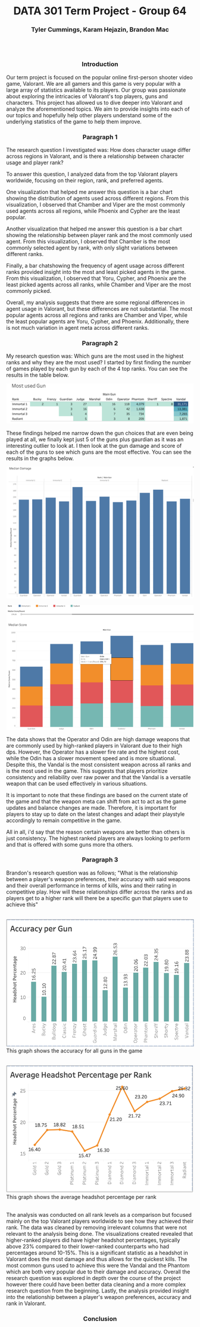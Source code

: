 <div align="center"><H1> DATA 301 Term Project - Group 64
<H3> Tyler Cummings, Karam Hejazin, Brandon Mac </div>

<br/>
<br/>
<div align="center"> <H3> Introduction </div>


   Our term project is focused on the popular online first-person shooter video game, Valorant. We are all gamers and this game is very popular with a large array of statistics available to its players. Our group was passionate about exploring the intricacies of Valorant's top players, guns and characters. This project has allowed us to dive deeper into Valorant and analyze the aforementioned topics. We aim to provide insights into each of our topics and hopefully help other players understand some of the underlying statistics of the game to help them improve.



<div align="center"> <H3> Paragraph 1 </div>

The research question I investigated was: How does character usage differ across regions in Valorant, and is there a relationship between character usage and player rank?

To answer this question, I analyzed data from the top Valorant players worldwide, focusing on their region, rank, and preferred agents.

One visualization that helped me answer this question is a bar chart showing the distribution of agents used across different regions. From this visualization, I observed that Chamber and Viper are the most commonly used agents across all regions, while Phoenix and Cypher are the least popular.

Another visualization that helped me answer this question is a bar chart showing the relationship between player rank and the most commonly used agent. From this visualization, I observed that Chamber is the most commonly selected agent by rank, with only slight variations between different ranks.

Finally, a bar chatshowing the frequency of agent usage across different ranks provided insight into the most and least picked agents in the game. From this visualization, I observed that Yoru, Cypher, and Phoenix are the least picked agents across all ranks, while Chamber and Viper are the most commonly picked.

Overall, my analysis suggests that there are some regional differences in agent usage in Valorant, but these differences are not substantial. The most popular agents across all regions and ranks are Chamber and Viper, while the least popular agents are Yoru, Cypher, and Phoenix. Additionally, there is not much variation in agent meta across different ranks. 


<div align="center"> <H3> Paragraph 2 </div>

My research question was: Which guns are the most used in the highest ranks and why they are the most used? I started by first finding the number of games played by each gun by each of the 4 top ranks. You can see the results in the table below.

![Gun Usage](images/KH_Usage.png)

These findings helped me narrow down the gun choices that are even being played at all, we finally kept just 5 of the guns plus gaurdian as it was an interesting outlier to look at. I then look at the gun damage and score of each of the guns to see which guns are the most effective. You can see the results in the graphs below.

![gun Damage](images/KH_Dmg.png)
   
![gun Score](images/KH_Score.png)

The data shows that the Operator and Odin are high damage weapons that are commonly used by high-ranked players in Valorant due to their high dps. However, the Operator has a slower fire rate and the highest cost, while the Odin has a slower movement speed and is more situational. Despite this, the Vandal is the most consistent weapon across all ranks and is the most used in the game. This suggests that players prioritize consistency and reliability over raw power and that the Vandal is a versatile weapon that can be used effectively in various situations.

It is important to note that these findings are based on the current state of the game and that the weapon meta can shift from act to act as the game updates and balance changes are made. Therefore, it is important for players to stay up to date on the latest changes and adapt their playstyle accordingly to remain competitive in the game.

All in all, i'd say that the reason certain weapons are better than others is just consistency. The highest ranked players are always looking to perform and that is offered with some guns more tha others.
<div align="center"> <H3> Paragraph 3 </div>


   Brandon's research question was as follows; "What is the relationship between a player's weapon preferences, their accuracy with said weapons and their overall performance in terms of kills, wins and their rating in competitive play. How will these relationships differ across the ranks and as players get to a higher rank will there be a specific gun that players use to achieve this"
   <br>
   <br>

   ![](/images/gun_BM.png) 
   This graph shows the accuracy for all guns in the game
   <br>
   <br>

   ![](/images/rank_BM.png)
   This graph shows the average headshot percentage per rank
   <br>
   <br>

   The analysis was conducted on all rank levels as a comparison but focused mainly on the top Valorant players worldwide to see how they achieved their rank. The data was cleaned by removing irrelevant columns that were not relevant to the analysis being done. The visualizations created revealed that higher-ranked players did have higher headshot percentages, typically above 23% compared to their lower-ranked counterparts who had percentages around 10-15%. This is a significant statistic as a headshot in Valorant does the most damage and thus allows for the quickest kills. The most common guns used to achieve this were the Vandal and the Phantom which are both very popular due to their damage and accuracy. Overall the research question was explored in depth over the course of the project however there could have been better data cleaning and a more complex research question from the beginning. Lastly, the analysis provided insight into the relationship between a player's weapon preferences, accuracy and rank in Valorant.

<div align="center"> <H3> Conclusion </div>

